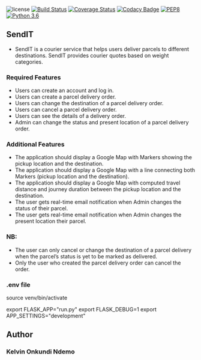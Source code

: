 ![license](https://img.shields.io/github/license/mashape/apistatus.svg)
[![Build Status](https://travis-ci.org/kelvinndmo/send.svg?branch=challenge-two-develop)](https://travis-ci.org/kelvinndmo/send)
[![Coverage Status](https://coveralls.io/repos/github/kelvinndmo/send/badge.svg?branch=challenge-two-develop)](https://coveralls.io/github/kelvinndmo/send?branch=challenge-two-develop)
[![Codacy Badge](https://api.codacy.com/project/badge/Grade/d5b456c6aa5a4648a45f2c72346dba4a)](https://www.codacy.com/app/kelvinndmo/send?utm_source=github.com&amp;utm_medium=referral&amp;utm_content=kelvinndmo/send&amp;utm_campaign=Badge_Grade)
[![PEP8](https://img.shields.io/badge/code%20style-pep8-orange.svg)](https://www.python.org/dev/peps/pep-0008/)
[![Python 3.6](https://img.shields.io/badge/python-3.6-blue.svg)](https://www.python.org/downloads/release/python-360/)

## SendIT
- SendIT is a courier service that helps users deliver parcels to different destinations. SendIT provides      courier quotes based on weight categories.

### Required Features
- Users can create an account and log in.
- Users can create a parcel delivery order.
- Users can change the destination of a parcel delivery order.
- Users can cancel a parcel delivery order.
- Users can see the details of a delivery order.
- Admin can change the status and present location of a parcel delivery order.

### Additional Features
- The application should display a Google Map with Markers showing the pickup location and the destination.
- The application should display a Google Map with a line connecting both Markers (pickup location and the     destination).
- The application should display a Google Map with computed travel distance and journey duration between the   pickup location and the destination.
- The user gets real-time email notification when Admin changes the status of their parcel.
- The user gets real-time email notification when Admin changes the present location their parcel.

### NB:

- The user can only cancel or change the destination of a parcel delivery when the parcel’s status is yet to   be marked as delivered.
- Only the user who created the parcel delivery order can cancel the order.

### .env file
source venv/bin/activate


export FLASK_APP="run.py"
export FLASK_DEBUG=1
export APP_SETTINGS="development"




## Author

### Kelvin Onkundi Ndemo
